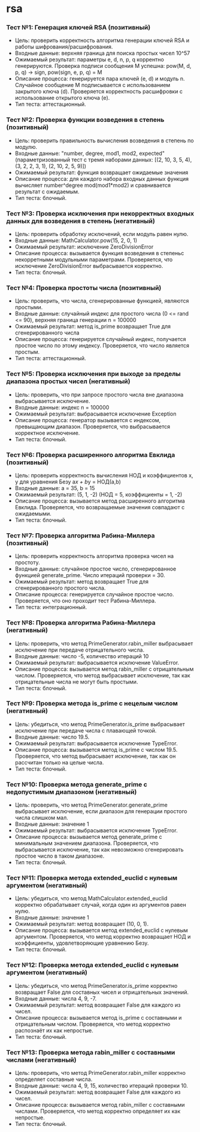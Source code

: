 # rsa

### Тест №1: Генерация ключей RSA (позитивный)
- Цель: проверить корректность алгоритма генерации ключей RSA и работы шифрования/расшифрования.
- Входные данные: верхняя граница для поиска простых чисел 10^57
- Ожимаемый результат: параметры e, d, n, p, q коррентно генерируются. Проверка подписи сообщения М успешна: pow(M, d, p, q) -> sign, pow(sign, e, p, q) = M
- Описание процесса: генерируется пара ключей (e, d) и модуль n. Случайное сообщение М подписывается с использованием закрытого ключа (d). Проверяется корректность расшифровки с использование открытого ключа (e).
- Тип теста: аттестационный.

### Тест №2: Проверка функции возведения в степень (позитивный)
- Цель: проверить правильность вычисления возведения в степень по модулю.
- Входные данные: "number, degree, mod1, mod2, expected" (параметризованный тест с тремя наборами данных: [(2, 10, 3, 5, 4), (3, 2, 2, 3, 1), (2, 10, 2, 5, 9)])
- Ожимаемый результат: функция возвращает ожидаемые значения
- Описание процесса: для каждого набора входных данных функция вычисляет number^degree mod(mod1*mod2) и сравнивается результат с ожидаемым.
- Тип теста: блочный.

### Тест №3: Проверка исключения при некорректных входных данных для возведения в степень (негативный)
- Цель: проверить обработку исключений, если модуль равен нулю.
- Входные данные: MathCalculator.pow(15, 2, 0, 1)
- Ожимаемый результат: исключение ZeroDivisionError
- Описание процесса: вызывается функция возведения в степеньс некорретными модульными параметрами. Проверяется, что исключение ZeroDivisionError выбрасывается корректно.
- Тип теста: блочный.

### Тест №4: Проверка простоты числа (позитивный)
- Цель: проверить, что числа, сгенерированные функцией, являются простыми.
- Входные данные: случайный индекс для простого числа (0 <= rand <= 90), верхняя граница генерации n = 100000
- Ожимаемый результат: метод is_prime возвращает True для сгенерированного числа
- Описание процесса: генерируется случайный индекс, получается простое число по этому индексу. Проверяется, что число является простым.
- Тип теста: аттестационный.

### Тест №5: Проверка исключения при выходе за пределы диапазона простых чисел (негативный)
- Цель: проверить, что при запросе простого числа вне диапазона выбрасывается исключение.
- Входные данные: индекс n = 100000
- Ожимаемый результат: выбрасывается исключение Exception
- Описание процесса: генератор вызывается с индексом, превыщающим диапазон. Проверяется, что выбрасывается корректное исключение.
- Тип теста: блочный.

### Тест №6: Проверка расширенного алгоритма Евклида (позитивный)
- Цель: проверить корректность вычисления НОД и коэффициентов x, y для уравнения Безу a*x + b*y = НОД(a,b)
- Входные данные: a = 35, b = 15
- Ожимаемый результат: (5, 1, -2) (НОД = 5, коэффициенты = 1, -2)
- Описание процесса: вызывается метод расширенного алгоритма Евклида. Проверяется, что возвращаемые значения совпадают с ожидаемыми.
- Тип теста: блочный.

### Тест №7: Проверка алгоритма Рабина-Миллера (позитивный)
- Цель: проверить корректность алгоритма проверка чисел на простоту.
- Входные данные: случайное простое число, сгенерированное функцией generate_prime. Число итераций проверки = 30.
- Ожимаемый результат: метод возвращает True для сгенерированного простого числа.
- Описание процесса: генерируется случайное простое число. Проверяется, что оно проходит тест Рабина-Миллера.
- Тип теста: интеграционный.

### Тест №8: Проверка алгоритма Рабина-Миллера (негативный)
- Цель: проверить, что метод PrimeGenerator.rabin_miller выбрасывает исключение при передаче отрицательного числа.
- Входные данные: число -5, количество итераций 10
- Ожимаемый результат: выбрасывается исключение ValueError.
- Описание процесса: вызывается метод rabin_miller с отрицательным числом. Проверяется, что метод выбрасывает исключение, так как отрицательные числа не могут быть простыми.
- Тип теста: блочный.

### Тест №9: Проверка метода is_prime с нецелым числом (негативный)
- Цель: убедиться, что метод PrimeGenerator.is_prime выбрасывает исключение при передаче числа с плавающей точкой.
- Входные данные: число 19.5.
- Ожимаемый результат: выбрасывается исключение TypeError.
- Описание процесса: вызывается метод is_prime с числом 19.5. Проверяется, что метод выбрасывает исключение, так как он рассчитан только на целые числа.
- Тип теста: блочный.

### Тест №10: Проверка метода generate_prime с недопустимым диапазоном (негативный)
- Цель: проверить, что метод PrimeGenerator.generate_prime выбрасывает исключение, если диапазон для генерации простого числа слишком мал.
- Входные данные:  значение 1
- Ожимаемый результат: выбрасывается исключение TypeError.
- Описание процесса: вызывается метод generate_prime с минимальным значением диапазона. Проверяется, что выбрасывается исключение, так как невозможно сгенерировать простое число в таком диапазоне.
- Тип теста: блочный.

### Тест №11: Проверка метода extended_euclid с нулевым аргументом (негативный)
- Цель:  убедиться, что метод MathCalculator.extended_euclid корректно обрабатывает случай, когда один из аргументов равен нулю.
- Входные данные:  значение 1
- Ожимаемый результат: метод возвращает (10, 0, 1).
- Описание процесса: вызывается метод extended_euclid с нулевым аргументом. Проверяется, что метод корректно возвращает НОД и коэффициенты, удовлетворяющие уравнению Безу.
- Тип теста: блочный.

### Тест №12: Проверка метода extended_euclid с нулевым аргументом (негативный)
- Цель: убедиться, что метод PrimeGenerator.is_prime корректно возвращает False для составных чисел и отрицательных значений.
- Входные данные:  числа 4, 9, -7.
- Ожимаемый результат: метод возвращает False для каждого из чисел.
- Описание процесса: вызывается метод is_prime с составными и отрицательным числом. Проверяется, что метод корректно распознаёт их как непростые.
- Тип теста: блочный.

### Тест №13: Проверка метода rabin_miller с составными числами (негативный)
- Цель: проверить, что метод PrimeGenerator.rabin_miller корректно определяет составные числа.
- Входные данные: числа 4, 9, 15, количество итераций проверки 10.
- Ожимаемый результат: метод возвращает False для каждого из чисел.
- Описание процесса:  вызывается метод rabin_miller с составными числами. Проверяется, что метод корректно определяет их как непростые.
- Тип теста: блочный.  
